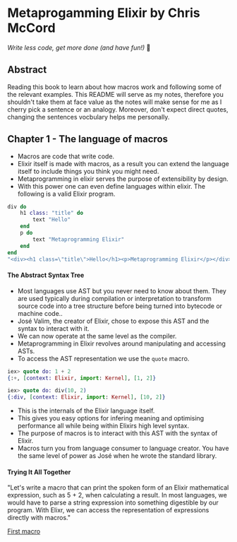 # Metaprogamming Elixir by Chris McCord

_Write less code, get more done (and have fun!)_ :purple_heart:

## Abstract

Reading this book to learn about how macros work and following some of the relevant
examples. This README will serve as my notes, therefore you shouldn't take them at face
value as the notes will make sense for me as I cherry pick a sentence or an analogy.
Moreover, don't expect direct quotes, changing the sentences vocbulary helps me personally.

## Chapter 1 - The language of macros

-   Macros are code that write code.
-   Elixir itself is made with macros, as a result you can extend the language itself
    to include things you think you might need.
-   Metaprogramming in elixir serves the purpose of extensibility by design.
-   With this power one can even define languages within elixir. The following is a valid Elixir program.

```elixir
div do
    h1 class: "title" do
        text "Hello"
    end
    p do
        text "Metaprogramming Elixir"
    end
end
"<div><h1 class=\"title\">Hello</h1><p>Metaprogramming Elixir</p></div>"
```

#### The Abstract Syntax Tree

-   Most languages use AST but you never need to know about them. They are used typically during compilation
    or interpretation to transform source code into a tree structure before being turned into bytecode
    or machine code..
-   José Valim, the creator of Elixir, chose to expose this AST and the syntax to interact with it.
-   We can now operate at the same level as the compiler.
-   Metaprogramming in Elixir revolves around manipulating and accessing ASTs.
-   To access the AST representation we use the `quote` macro.

```elixir
iex> quote do: 1 + 2
{:+, [context: Elixir, import: Kernel], [1, 2]}
```

```elixir
iex> quote do: div(10, 2)
{:div, [context: Elixir, import: Kernel], [10, 2]}
```

-   This is the internals of the Elixir language itself.
-   This gives you easy options for infering meaning and optimising performance all while being within Elixirs high level syntax.
-   The purpose of macros is to interact with this AST with the syntax of Elixir.
-   Macros turn you from language consumer to language creator. You have the same level of power as José when he wrote the standard library.

#### Trying It All Together

"Let's write a macro that can print the spoken form of an Elixir mathematical expression, such as 5 + 2, when calculating a result.
In most languages, we would have to parse a string expression into something digestible by our program. With Elixr, we can access
the representation of expressions directly with macros."

[First macro](math.exs)

